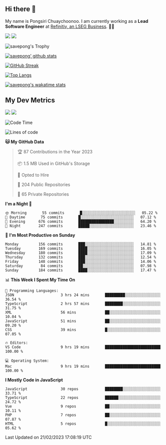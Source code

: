 ## Hi there 👋

My name is Pongsiri Chuaychoonoo. I am currently working as a **Lead Software Engineer** at [Refinitiv, an LSEG Business](https://www.refinitiv.com). 👨‍💻

[<img src="https://img.shields.io/badge/savepong.com-%230077B5.svg?&style=for-the-badge&color=81e6d9" />](https://savepong.com)
[<img src="https://img.shields.io/badge/linkedin-%230077B5.svg?&style=for-the-badge&logo=linkedin&logoColor=white" />](https://www.linkedin.com/in/savepong)

![savepong's Trophy](https://github-profile-trophy.vercel.app/?username=savepong&theme=flat&rank=SECRET,SSS,SS,S,AAA,AA,A&margin-w=15&no-bg=true&no-frame=true)

[![savepong' github stats](https://github-readme-stats.vercel.app/api?username=savepong&show_icons=true&count_private=true&theme=gotham&hide_border=true&bg_color=00000000&text_color=768390FF)](https://savepong.com/posts/stats)

[![GitHub Streak](https://github-readme-streak-stats.herokuapp.com?user=savepong&theme=gotham&hide_border=true&background=00000000&dates=768390FF)](https://savepong.com/posts/stats)

[![Top Langs](https://github-readme-stats.vercel.app/api/top-langs/?username=savepong&layout=compact&langs_count=10&theme=gotham&hide_border=true&bg_color=00000000&text_color=768390FF)](https://savepong.com/posts/stats)

[![savepong's wakatime stats](https://github-readme-stats.vercel.app/api/wakatime?username=@savepong&layout=default&theme=gotham&hide_border=true&bg_color=00000000&text_color=768390FF)](https://savepong.com/posts/stats)

## My Dev Metrics

[![](https://komarev.com/ghpvc/?username=savepong&color=blue&label=Profile%20Views)](https://github.com/savepong)
[![](https://img.shields.io/github/followers/savepong?label=GitHub%20Followers)](https://github.com/savepong)

<!--START_SECTION:waka-->
![Code Time](http://img.shields.io/badge/Code%20Time-1%2C172%20hrs%2018%20mins-blue)

![Lines of code](https://img.shields.io/badge/From%20Hello%20World%20I%27ve%20Written-8%20Million%20lines%20of%20code-blue)

**🐱 My GitHub Data** 

> 🏆 87 Contributions in the Year 2023
 > 
> 📦 1.5 MB Used in GitHub's Storage 
 > 
> 💼 Opted to Hire
 > 
> 📜 204 Public Repositories 
 > 
> 🔑 65 Private Repositories  
 > 
**I'm a Night 🦉** 

```text
🌞 Morning       55 commits       █░░░░░░░░░░░░░░░░░░░░░░░░   05.22 % 
🌆 Daytime       75 commits       █░░░░░░░░░░░░░░░░░░░░░░░░   07.12 % 
🌃 Evening      676 commits       ████████████████░░░░░░░░░   64.20 % 
🌙 Night        247 commits       █████░░░░░░░░░░░░░░░░░░░░   23.46 % 

```
📅 **I'm Most Productive on Sunday** 

```text
Monday         156 commits       ███░░░░░░░░░░░░░░░░░░░░░░   14.81 % 
Tuesday        169 commits       ████░░░░░░░░░░░░░░░░░░░░░   16.05 % 
Wednesday      180 commits       ████░░░░░░░░░░░░░░░░░░░░░   17.09 % 
Thursday       132 commits       ███░░░░░░░░░░░░░░░░░░░░░░   12.54 % 
Friday         148 commits       ███░░░░░░░░░░░░░░░░░░░░░░   14.06 % 
Saturday        84 commits       ██░░░░░░░░░░░░░░░░░░░░░░░   07.98 % 
Sunday         184 commits       ████░░░░░░░░░░░░░░░░░░░░░   17.47 % 

```


📊 **This Week I Spent My Time On** 

```text
💬 Programming Languages: 
JSON                     3 hrs 24 mins       █████████░░░░░░░░░░░░░░░░   36.54 % 
TypeScript               2 hrs 57 mins       ████████░░░░░░░░░░░░░░░░░   31.75 % 
XML                      56 mins             ██░░░░░░░░░░░░░░░░░░░░░░░   10.04 % 
JavaScript               51 mins             ██░░░░░░░░░░░░░░░░░░░░░░░   09.20 % 
CSS                      39 mins             █░░░░░░░░░░░░░░░░░░░░░░░░   07.05 % 

🔥 Editors: 
VS Code                  9 hrs 19 mins       █████████████████████████   100.00 % 

💻 Operating System: 
Mac                      9 hrs 19 mins       █████████████████████████   100.00 % 

```

**I Mostly Code in JavaScript** 

```text
JavaScript               30 repos            ████████░░░░░░░░░░░░░░░░░   33.71 % 
TypeScript               22 repos            ██████░░░░░░░░░░░░░░░░░░░   24.72 % 
Vue                      9 repos             ██░░░░░░░░░░░░░░░░░░░░░░░   10.11 % 
PHP                      7 repos             ██░░░░░░░░░░░░░░░░░░░░░░░   07.87 % 
HTML                     5 repos             █░░░░░░░░░░░░░░░░░░░░░░░░   05.62 % 

```



 Last Updated on 21/02/2023 17:08:19 UTC
<!--END_SECTION:waka-->

<!--
**savepong/savepong** is a ✨ _special_ ✨ repository because its `README.md` (this file) appears on your GitHub profile.

Here are some ideas to get you started:

- 🔭 I’m currently working on WebComponents and TypeScript.
- 🌱 I’m currently learning ...
- 👯 I’m looking to collaborate on ...
- 🤔 I’m looking for help with ...
- 💬 Ask me about ...
- 📫 How to reach me: ...
- 😄 Pronouns: ...
- ⚡ Fun fact: ...
-->
